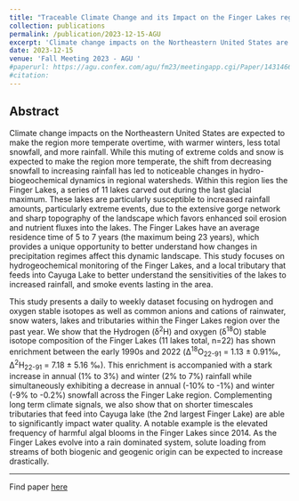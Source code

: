 ```yaml
---
title: "Traceable Climate Change and its Impact on the Finger Lakes region of New York: Early Interpretations and Potential Consequences on Long-Term Biogeochemical Cycles."
collection: publications
permalink: /publication/2023-12-15-AGU
excerpt: 'Climate change impacts on the Northeastern United States are expected to make the region more temperate overtime, with warmer winters, less total snowfall, and more rainfall. While this muting of extreme colds and snow is expected to make the region more temperate, the shift from decreasing snowfall to increasing rainfall has led to noticeable changes in hydro-biogeochemical dynamics in regional watersheds. Within this region lies the Finger Lakes, a series of 11 lakes carved out during the last glacial maximum. These lakes are particularly susceptible to increased rainfall amounts, particularly extreme events, due to the extensive gorge network and sharp topography of the landscape which favors enhanced soil erosion and nutrient fluxes into the lakes...'
date: 2023-12-15
venue: 'Fall Meeting 2023 - AGU '
#paperurl: https://agu.confex.com/agu/fm23/meetingapp.cgi/Paper/1431466
#citation: 
---
```


Abstract
---

Climate change impacts on the Northeastern United States are expected to make the region more temperate overtime, with warmer winters, less total snowfall, and more rainfall. While this muting of extreme colds and snow is expected to make the region more temperate, the shift from decreasing snowfall to increasing rainfall has led to noticeable changes in hydro-biogeochemical dynamics in regional watersheds. Within this region lies the Finger Lakes, a series of 11 lakes carved out during the last glacial maximum. These lakes are particularly susceptible to increased rainfall amounts, particularly extreme events, due to the extensive gorge network and sharp topography of the landscape which favors enhanced soil erosion and nutrient fluxes into the lakes. The Finger Lakes have an average residence time of 5 to 7 years (the maximum being 23 years), which provides a unique opportunity to better understand how changes in precipitation regimes affect this dynamic landscape. This study focuses on hydrogeochemical monitoring of the Finger Lakes, and a local tributary that feeds into Cayuga Lake to better understand the sensitivities of the lakes to increased rainfall, and smoke events lasting in the area.

This study presents a daily to weekly dataset focusing on hydrogen and oxygen stable isotopes as well as common anions and cations of rainwater, snow waters, lakes and tributaries within the Finger Lakes region over the past year. We show that the Hydrogen (δ<sup>2</sup>H) and oxygen (δ<sup>18</sup>O) stable isotope composition of the Finger Lakes (11 lakes total, n=22) has shown enrichment between the early 1990s and 2022 (Δ<sup>18</sup>O<sub>22-91</sub> = 1.13 ± 0.91‰, Δ<sup>2</sup>H<sub>22-91</sub> = 7.18 ± 5.16 ‰). This enrichment is accompanied with a stark increase in annual (1% to 3%) and winter (2% to 7%) rainfall while simultaneously exhibiting a decrease in annual (-10% to -1%) and winter (-9% to -0.2%) snowfall across the Finger Lake region. Complementing long term climate signals, we also show that on shorter timescales tributaries that feed into Cayuga lake (the 2nd largest Finger Lake) are able to significantly impact water quality. A notable example is the elevated frequency of harmful algal blooms in the Finger Lakes since 2014. As the Finger Lakes evolve into a rain dominated system, solute loading from streams of both biogenic and geogenic origin can be expected to increase drastically.

---
Find paper [here](https://agu.confex.com/agu/fm23/meetingapp.cgi/Paper/1431466)